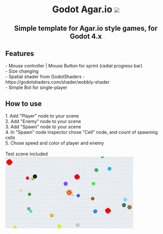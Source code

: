 <h1 align="center">Godot Agar.io</a>
<img src="https://upload.wikimedia.org/wikipedia/commons/thumb/6/6a/Godot_icon.svg/2048px-Godot_icon.svg.png" height="32"/></h1>
<h2 align="center">Simple template for Agar.io style games, for Godot 4.x</h2>
<h2>Features </h2>
- Mouse controller | Mouse Button for sprint (radial progress bar)
<br>
- Size changing
<br>
- Spatial shader from GodotShaders - https://godotshaders.com/shader/wobbly-shader
<br>
- Simple Bot for single-player
<br>
<h2>How to use </h2>
1. Add "Player" node to your scene
<br>
2. Add "Enemy" node to your scene
<br>
3. Add "Spawn" node to your scene
<br>
4. In "Spawn" node inspector chose "Cell" node, and count of spawning cells
<br>
5. Chose speed and color of player and enemy
<br>
<br>
Test scene included
<img src="https://github.com/mbMayer/Godot-Agar.io/blob/main/agariogifpresent.gif"/></h1>
